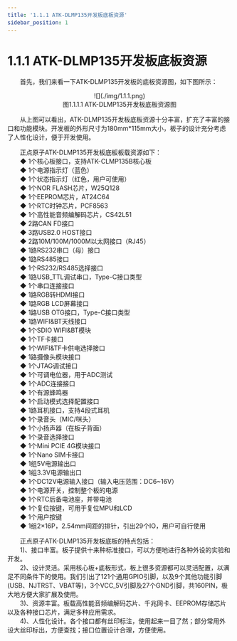 ```yaml
---
title: '1.1.1 ATK-DLMP135开发板底板资源'
sidebar_position: 1
---
```


# 1.1.1 ATK-DLMP135开发板底板资源

&emsp;&emsp;首先，我们来看一下ATK-DLMP135开发板的底板资源图，如下图所示：

<center>
![](./img/1.1.1.png)<br />
图1.1.1.1 ATK-DLMP135开发板底板资源图
</center>

&emsp;&emsp;从上图可以看出，ATK-DLMP135开发板底板资源十分丰富，扩充了丰富的接口和功能模块。开发板的外形尺寸为180mm*115mm大小，板子的设计充分考虑了人性化设计，便于开发使用。

&emsp;&emsp;正点原子ATK-DLMP135开发板底板板载资源如下：<br />
&emsp;&emsp;◆	1个核心板接口，支持ATK-CLMP135B核心板<br />
&emsp;&emsp;◆	1个电源指示灯（蓝色）<br />
&emsp;&emsp;◆	1个状态指示灯（红色，用户可使用）<br />
&emsp;&emsp;◆	1个NOR FLASH芯片，W25Q128<br />
&emsp;&emsp;◆	1个EEPROM芯片，AT24C64<br />
&emsp;&emsp;◆	1个RTC时钟芯片，PCF8563<br />
&emsp;&emsp;◆	1个高性能音频编解码芯片，CS42L51<br />
&emsp;&emsp;◆	2路CAN FD接口<br />
&emsp;&emsp;◆	3路USB2.0 HOST接口 <br />
&emsp;&emsp;◆	2路10M/100M/1000M以太网接口（RJ45）<br />
&emsp;&emsp;◆	1路RS232串口（母）接口<br />
&emsp;&emsp;◆	1路RS485接口<br />
&emsp;&emsp;◆	1个RS232/RS485选择接口<br />
&emsp;&emsp;◆	1路USB_TTL调试串口，Type-C接口类型<br />
&emsp;&emsp;◆	1个串口连接接口<br />
&emsp;&emsp;◆	1路RGB转HDMI接口<br />
&emsp;&emsp;◆	1路RGB LCD屏幕接口<br />
&emsp;&emsp;◆	1路USB OTG接口，Type-C接口类型<br />
&emsp;&emsp;◆	1路WIFI&BT天线接口<br />
&emsp;&emsp;◆	1个SDIO WIFI&BT模块<br />
&emsp;&emsp;◆	1个TF卡接口<br />
&emsp;&emsp;◆	1个WIFI&TF卡供电选择接口<br />
&emsp;&emsp;◆	1路摄像头模块接口<br />
&emsp;&emsp;◆	1个JTAG调试接口<br />
&emsp;&emsp;◆	1个可调电位器，用于ADC测试<br />
&emsp;&emsp;◆	1个ADC连接接口<br />
&emsp;&emsp;◆	1个有源蜂鸣器<br />
&emsp;&emsp;◆	1个启动模式选择配置接口<br />
&emsp;&emsp;◆	1路耳机接口，支持4段式耳机<br />
&emsp;&emsp;◆	1个录音头（MIC/咪头）<br />
&emsp;&emsp;◆	1个小扬声器（在板子背面）<br />
&emsp;&emsp;◆	1个录音选择接口<br />
&emsp;&emsp;◆	1个Mini PCIE 4G模块接口<br />
&emsp;&emsp;◆	1个Nano SIM卡接口<br />
&emsp;&emsp;◆	1组5V电源输出口<br />
&emsp;&emsp;◆	1组3.3V电源输出口<br />
&emsp;&emsp;◆	1个DC12V电源输入接口（输入电压范围：DC6~16V） <br />
&emsp;&emsp;◆	1个电源开关，控制整个板的电源<br />
&emsp;&emsp;◆	1个RTC后备电池座，并带电池<br />
&emsp;&emsp;◆	1个复位按键，可用于复位MPU和LCD<br />
&emsp;&emsp;◆	1个用户按键<br />
&emsp;&emsp;◆	1组2×16P，2.54mm间距的排针，引出29个IO，用户可自行使用

&emsp;&emsp;正点原子ATK-DLMP135开发板底板的特点包括：<br />
&emsp;&emsp;1)、接口丰富。板子提供十来种标准接口，可以方便地进行各种外设的实验和开发。<br />
&emsp;&emsp;2)、设计灵活。采用核心板+底板形式，板上很多资源都可以灵活配置，以满足不同条件下的使用。我们引出了121个通用GPIO引脚，以及9个其他功能引脚(USB、NJTRST、VBAT等)，3个VCC_5V引脚及27个GND引脚，共160PIN，极大地方便大家扩展及使用。 <br />
&emsp;&emsp;3)、资源丰富。板载高性能音频编解码芯片、千兆网卡、EEPROM存储芯片以及各种接口芯片，满足多种应用需求。<br />
&emsp;&emsp;4)、人性化设计。各个接口都有丝印标注，使用起来一目了然；部分常用外设大丝印标出，方便查找；接口位置设计合理，方便使用。

